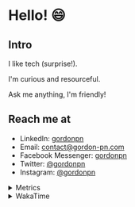 # Hello! 😄

## Intro

I like tech (surprise!).

I'm curious and resourceful.

Ask me anything, I'm friendly!

## Reach me at

- LinkedIn: [gordonpn](https://www.linkedin.com/in/gordonpn/)
- Email: [contact@gordon-pn.com](mailto:contact@gordon-pn.com)
- Facebook Messenger: [gordonpn](https://www.messenger.com/t/Gordonpn)
- Twitter: [@gordonpn](https://twitter.com/Gordonpn)
- Instagram: [@gordonpn](https://www.instagram.com/gordonpn/)

<details>
  <summary>Metrics</summary>

  <img align="center" src="https://github.com/gordonpn/gordonpn/blob/master/github-metrics.svg" alt="GitHub Metrics">

</details>

<details>
  <summary>WakaTime</summary>

  <!--START_SECTION:waka-->
📊 **This Week I Spent My Time On** 

```text
💬 Programming Languages: 
Java                     9 hrs 39 mins       ████████████████████░░░░░   79.32 % 
Brazil Dependency Config 1 hr 14 mins        ███░░░░░░░░░░░░░░░░░░░░░░   10.23 % 
TypeScript               23 mins             █░░░░░░░░░░░░░░░░░░░░░░░░   03.22 % 
Bash                     21 mins             █░░░░░░░░░░░░░░░░░░░░░░░░   02.94 % 
XML                      11 mins             ░░░░░░░░░░░░░░░░░░░░░░░░░   01.52 % 

🔥 Editors: 
IntelliJ IDEA            11 hrs 13 mins      ███████████████████████░░   92.15 % 
VS Code                  30 mins             █░░░░░░░░░░░░░░░░░░░░░░░░   04.17 % 
Cursor                   26 mins             █░░░░░░░░░░░░░░░░░░░░░░░░   03.68 % 
```


 Last Updated on 21/10/2024 10:26:37 UTC
<!--END_SECTION:waka-->
</details>
